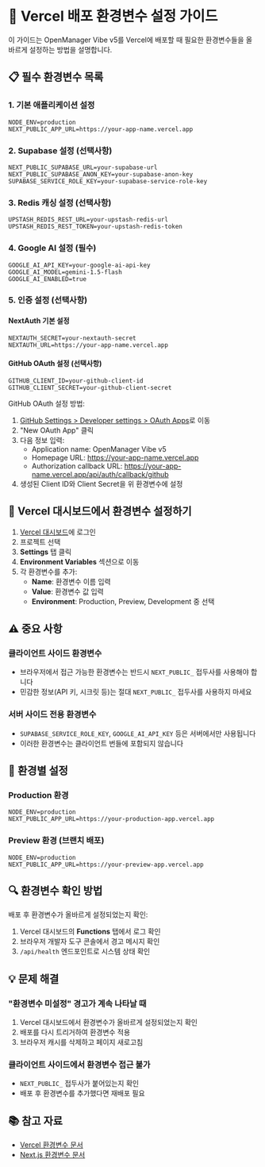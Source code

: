# 🚀 Vercel 배포 환경변수 설정 가이드

이 가이드는 OpenManager Vibe v5를 Vercel에 배포할 때 필요한 환경변수들을 올바르게 설정하는 방법을 설명합니다.

## 📋 필수 환경변수 목록

### 1. 기본 애플리케이션 설정
```
NODE_ENV=production
NEXT_PUBLIC_APP_URL=https://your-app-name.vercel.app
```

### 2. Supabase 설정 (선택사항)
```
NEXT_PUBLIC_SUPABASE_URL=your-supabase-url
NEXT_PUBLIC_SUPABASE_ANON_KEY=your-supabase-anon-key
SUPABASE_SERVICE_ROLE_KEY=your-supabase-service-role-key
```

### 3. Redis 캐싱 설정 (선택사항)
```
UPSTASH_REDIS_REST_URL=your-upstash-redis-url
UPSTASH_REDIS_REST_TOKEN=your-upstash-redis-token
```

### 4. Google AI 설정 (필수)
```
GOOGLE_AI_API_KEY=your-google-ai-api-key
GOOGLE_AI_MODEL=gemini-1.5-flash
GOOGLE_AI_ENABLED=true
```

### 5. 인증 설정 (선택사항)

#### NextAuth 기본 설정
```
NEXTAUTH_SECRET=your-nextauth-secret
NEXTAUTH_URL=https://your-app-name.vercel.app
```

#### GitHub OAuth 설정 (선택사항)
```
GITHUB_CLIENT_ID=your-github-client-id
GITHUB_CLIENT_SECRET=your-github-client-secret
```

GitHub OAuth 설정 방법:
1. [GitHub Settings > Developer settings > OAuth Apps](https://github.com/settings/developers)로 이동
2. "New OAuth App" 클릭
3. 다음 정보 입력:
   - Application name: OpenManager Vibe v5
   - Homepage URL: https://your-app-name.vercel.app
   - Authorization callback URL: https://your-app-name.vercel.app/api/auth/callback/github
4. 생성된 Client ID와 Client Secret을 위 환경변수에 설정

## 🔧 Vercel 대시보드에서 환경변수 설정하기

1. [Vercel 대시보드](https://vercel.com/dashboard)에 로그인
2. 프로젝트 선택
3. **Settings** 탭 클릭
4. **Environment Variables** 섹션으로 이동
5. 각 환경변수를 추가:
   - **Name**: 환경변수 이름 입력
   - **Value**: 환경변수 값 입력
   - **Environment**: Production, Preview, Development 중 선택

## ⚠️ 중요 사항

### 클라이언트 사이드 환경변수
- 브라우저에서 접근 가능한 환경변수는 반드시 `NEXT_PUBLIC_` 접두사를 사용해야 합니다
- 민감한 정보(API 키, 시크릿 등)는 절대 `NEXT_PUBLIC_` 접두사를 사용하지 마세요

### 서버 사이드 전용 환경변수
- `SUPABASE_SERVICE_ROLE_KEY`, `GOOGLE_AI_API_KEY` 등은 서버에서만 사용됩니다
- 이러한 환경변수는 클라이언트 번들에 포함되지 않습니다

## 🎯 환경별 설정

### Production 환경
```
NODE_ENV=production
NEXT_PUBLIC_APP_URL=https://your-production-app.vercel.app
```

### Preview 환경 (브랜치 배포)
```
NODE_ENV=production
NEXT_PUBLIC_APP_URL=https://your-preview-app.vercel.app
```

## 🔍 환경변수 확인 방법

배포 후 환경변수가 올바르게 설정되었는지 확인:

1. Vercel 대시보드의 **Functions** 탭에서 로그 확인
2. 브라우저 개발자 도구 콘솔에서 경고 메시지 확인
3. `/api/health` 엔드포인트로 시스템 상태 확인

## 💡 문제 해결

### "환경변수 미설정" 경고가 계속 나타날 때
1. Vercel 대시보드에서 환경변수가 올바르게 설정되었는지 확인
2. 배포를 다시 트리거하여 환경변수 적용
3. 브라우저 캐시를 삭제하고 페이지 새로고침

### 클라이언트 사이드에서 환경변수 접근 불가
- `NEXT_PUBLIC_` 접두사가 붙어있는지 확인
- 배포 후 환경변수를 추가했다면 재배포 필요

## 📚 참고 자료
- [Vercel 환경변수 문서](https://vercel.com/docs/concepts/projects/environment-variables)
- [Next.js 환경변수 문서](https://nextjs.org/docs/basic-features/environment-variables)